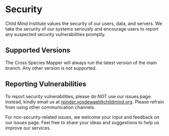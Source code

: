 # Security

Child Mind Institute values the security of our users, data, and servers. We take the security of our systems seriously and encourage users to report any suspected security vulnerabilities promptly.

## Supported Versions

The Cross Species Mapper will always run the latest version of the main branch. Any other version is not supported.

## Reporting Vulnerabilities

To report security vulnerabilities, please do NOT use our issues page. Instead, kindly email us at reinder.vosdewael@childmind.org. Please refrain from using other communication channels.

For non-security-related issues, we welcome your input and feedback on our issues page. Feel free to share your ideas and suggestions to help us improve our services.
